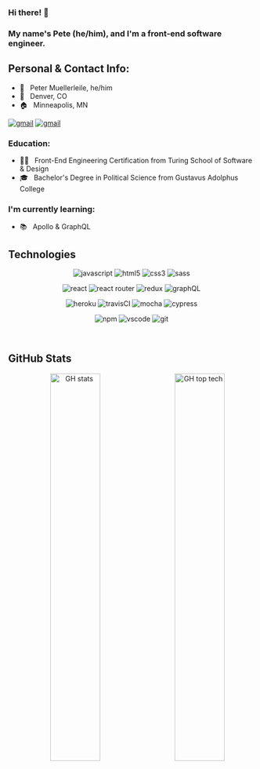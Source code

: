 ### Hi there! 👋
### My name's Pete (he/him), and I'm a front-end software engineer.

## Personal & Contact Info:
* 🦥 &nbsp; Peter Muellerleile, he/him
* 📍 &nbsp; Denver, CO
* 🏠 &nbsp; Minneapolis, MN
<p>
      <a href="https://www.linkedin.com/in/pcmueller/"><img src="https://img.shields.io/badge/linkedin-%230077B5.svg?style=for-the-badge&logo=linkedin&logoColor=white" alt="gmail"></a>
      <a href="mailto:pmuellerleile@gmail.com"><img src="https://img.shields.io/badge/Gmail-D14836?style=for-the-badge&logo=gmail&logoColor=white" alt="gmail"></a>
</p>

###  Education:
* 👨‍💻 &nbsp; Front-End Engineering Certification from Turing School of Software & Design
* 🎓 &nbsp; Bachelor's Degree in Political Science from Gustavus Adolphus College

### I'm currently learning:
* 📚 &nbsp; Apollo & GraphQL

## Technologies

<p align="center">
     <img src="https://img.shields.io/badge/javascript%20-%23323330.svg?&style=for-the-badge&logo=javascript&logoColor=%23F7DF1E" alt="javascript"/>
     <img src="https://img.shields.io/badge/html5%20-%23E34F26.svg?&style=for-the-badge&logo=html5&logoColor=white" alt="html5"/>
     <img src="https://img.shields.io/badge/css3%20-%231572B6.svg?&style=for-the-badge&logo=css3&logoColor=white" alt="css3"/>
     <img src="https://img.shields.io/badge/SASS%20-hotpink.svg?&style=for-the-badge&logo=SASS&logoColor=white" alt="sass"/>
<p align="center">
     <img src="https://img.shields.io/badge/react%20-%2320232a.svg?&style=for-the-badge&logo=react&logoColor=%2361DAFB" alt="react"/>
     <img src="https://img.shields.io/badge/React_Router-CA4245?style=for-the-badge&logo=react-router&logoColor=white" alt="react router"/>
     <img src="https://img.shields.io/badge/redux-%23593d88.svg?style=for-the-badge&logo=redux&logoColor=white" alt="redux" />
     <img src="https://img.shields.io/badge/GraphQL%20-%2343853D.svg?&color=lightgray&style=for-the-badge&logo=graphQL&logoColor=ff69b4" alt="graphQL" /> 
</p>
<p align="center">
     <img src="https://img.shields.io/badge/Heroku-430098?style=for-the-badge&logo=heroku&logoColor=white" alt="heroku" />
     <img src="https://img.shields.io/badge/travisci%20-%232B2F33.svg?&style=for-the-badge&logo=travis&logoColor=white" alt="travisCI"/>
     <img src="https://img.shields.io/badge/-mocha-%238D6748?style=for-the-badge&logo=mocha&logoColor=white" alt="mocha" />
     <img src="https://img.shields.io/badge/-cypress-%23E5E5E5?style=for-the-badge&logo=cypress&logoColor=058a5e" alt="cypress" />
</p>
<p align="center">
     <img src="https://img.shields.io/badge/NPM-%23000000.svg?style=for-the-badge&logo=npm&logoColor=white" alt="npm" />
     <img src="https://img.shields.io/badge/VisualStudioCode-0078d7.svg?style=for-the-badge&logo=visual-studio-code&logoColor=white" alt="vscode" />
     <img src="https://img.shields.io/badge/git-%23F05033.svg?style=for-the-badge&logo=git&logoColor=white" alt="git" />
</p>
<br />

## GitHub Stats

<p align="center">
 <img width="45%" alt="GH stats" src="https://github-readme-stats.vercel.app/api?username=pcmueller&show_icons=true&layout=compact&theme=blue-green&hide=stars_private=true">
 <img width="45%" align="right" alt="GH top tech" src="https://github-readme-stats.vercel.app/api/top-langs/?username=pcmueller&show_icons=true&layout=compact&theme=blue-green">
</p>
